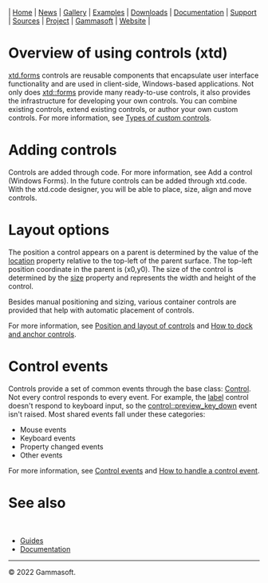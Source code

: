 | [Home](home.md) | [News](news.md) | [Gallery](gallery.md) | [Examples](examples.md) | [Downloads](downloads.md) | [Documentation](documentation.md) | [Support](support.md) | [Sources](https://github.com/gammasoft71/xtd) | [Project](https://sourceforge.net/projects/xtdpro/) | [Gammasoft](gammasoft.md) | [Website](https://gammasoft71.wixsite.com/xtdpro) |

# Overview of using controls (xtd)

[xtd.forms]() controls are reusable components that encapsulate user interface functionality and are used in client-side, Windows-based applications. 
Not only does [xtd::forms]() provide many ready-to-use controls, it also provides the infrastructure for developing your own controls. 
You can combine existing controls, extend existing controls, or author your own custom controls.
For more information, see [Types of custom controls](custom_controls.md).

# Adding controls

Controls are added through code. For more information, see Add a control (Windows Forms).
In the future controls can be added through xtd.code. 
With the xtd.code designer, you will be able to place, size, align and move controls. 

# Layout options

The position a control appears on a parent is determined by the value of the [location]() property relative to the top-left of the parent surface.
The top-left position coordinate in the parent is (x0,y0). The size of the control is determined by the [size]() property and represents the width and height of the control.

Besides manual positioning and sizing, various container controls are provided that help with automatic placement of controls.

For more information, see [Position and layout of controls](position_and_layout_of_controls.md) and [How to dock and anchor controls](dock_and_anchor_controls).

# Control events

Controls provide a set of common events through the base class: [Control](). Not every control responds to every event. 
For example, the [label]() control doesn't respond to keyboard input, so the [control::preview_key_down]() event isn't raised. 
Most shared events fall under these categories:

* Mouse events
* Keyboard events
* Property changed events
* Other events

For more information, see [Control events]() and [How to handle a control event]().

# See also
​
* [Guides](guides.md)
* [Documentation](documentation.md)

______________________________________________________________________________________________

© 2022 Gammasoft.

[comment]: <> (https://learn.microsoft.com/en-us/dotnet/desktop/winforms/controls/overview?view=netdesktop-6.0)
